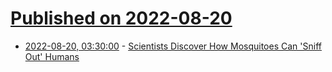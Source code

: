 # [Published on 2022-08-20](index.md)

* [2022-08-20, 03:30:00](https://science.slashdot.org/story/22/08/19/2121259/scientists-discover-how-mosquitoes-can-sniff-out-humans?utm_source=rss1.0mainlinkanon&utm_medium=feed) - [Scientists Discover How Mosquitoes Can 'Sniff Out' Humans](https://science.slashdot.org/story/22/08/19/2121259/scientists-discover-how-mosquitoes-can-sniff-out-humans?utm_source=rss1.0mainlinkanon&utm_medium=feed)
